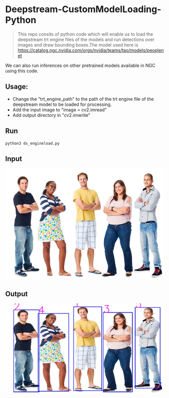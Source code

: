 # Deepstream-CustomModelLoading-Python
> This repo consits of python code which will enable us to load the deepstream trt engine files of the models and run detections over images and draw bounding boxes.The model used here is https://catalog.ngc.nvidia.com/orgs/nvidia/teams/tao/models/peoplenet

We can also run inferences on other pretrained models available in NGC using this code.

## Usage:
* Change the "trt_engine_path" to the path of the trt engine file of the deepstream model to be loaded for processing.
* Add the input image to "image = cv2.imread"
* Add output directory in "cv2.imwrite"

## Run
```
python3 ds_engineload.py
```

## Input 
![Image](/images/people.jpg)

## Output
![Image](/images/people_processed.jpg)
